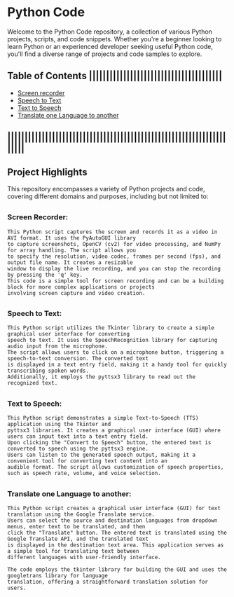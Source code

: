 # Python Code

Welcome to the Python Code repository, a collection of various Python projects, scripts, and code snippets. Whether you're a beginner looking to learn Python or an experienced developer seeking useful Python code, you'll find a diverse range of projects and code samples to explore.

## Table of Contents |||||||||||||||||||||||||||||||||||||||

- [Screen recorder](https://github.com/asif7707/Python-code/tree/main/Screen%20recorder)
- [Speech to Text](https://github.com/asif7707/Python-code/tree/main/Speech%20to%20Text)
- [Text to Speech](https://github.com/asif7707/Python-code/tree/main/Text%20to%20Speech)
- [Translate one Language to another](https://github.com/asif7707/Python-code/tree/main/Translate%20one%20Language%20to%20another)
## |||||||||||||||||||||||||||||||||||||||||||||||||||||||||||||||||||||


## Project Highlights

This repository encompasses a variety of Python projects and code, covering different domains and purposes, including but not limited to:
##
### Screen Recorder:
    This Python script captures the screen and records it as a video in AVI format. It uses the PyAutoGUI library 
    to capture screenshots, OpenCV (cv2) for video processing, and NumPy for array handling. The script allows you 
    to specify the resolution, video codec, frames per second (fps), and output file name. It creates a resizable 
    window to display the live recording, and you can stop the recording by pressing the 'q' key. 
    This code is a simple tool for screen recording and can be a building block for more complex applications or projects 
    involving screen capture and video creation.
##
### Speech to Text:
    This Python script utilizes the Tkinter library to create a simple graphical user interface for converting 
    speech to text. It uses the SpeechRecognition library for capturing audio input from the microphone. 
    The script allows users to click on a microphone button, triggering a speech-to-text conversion. The converted text 
    is displayed in a text entry field, making it a handy tool for quickly transcribing spoken words. 
    Additionally, it employs the pyttsx3 library to read out the recognized text.
##
### Text to Speech:
    This Python script demonstrates a simple Text-to-Speech (TTS) application using the Tkinter and 
    pyttsx3 libraries. It creates a graphical user interface (GUI) where users can input text into a text entry field. 
    Upon clicking the "Convert to Speech" button, the entered text is converted to speech using the pyttsx3 engine. 
    Users can listen to the generated speech output, making it a convenient tool for converting text content into an 
    audible format. The script allows customization of speech properties, such as speech rate, volume, and voice selection.
##
### Translate one Language to another:
    This Python script creates a graphical user interface (GUI) for text translation using the Google Translate service. 
    Users can select the source and destination languages from dropdown menus, enter text to be translated, and then 
    click the "Translate" button. The entered text is translated using the Google Translate API, and the translated text 
    is displayed in the destination text area. This application serves as a simple tool for translating text between 
    different languages with user-friendly interface.

    The code employs the tkinter library for building the GUI and uses the googletrans library for language 
    translation, offering a straightforward translation solution for users.
##
